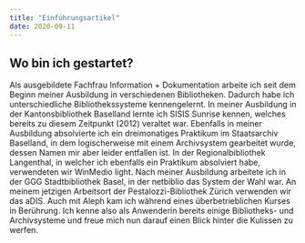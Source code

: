 ```yaml
---
title: "Einführungsartikel"
date: 2020-09-11
---
```


## Wo bin ich gestartet?

Als ausgebildete Fachfrau Information + Dokumentation arbeite ich seit dem Beginn meiner Ausbildung in verschiedenen Bibliotheken. Dadurch habe ich unterschiedliche Bibliothekssysteme kennengelernt. In meiner Ausbildung in der Kantonsbibliothek Baselland lernte ich SISIS Sunrise kennen, welches bereits zu diesem Zeitpunkt (2012) veraltet war. Ebenfalls in meiner Ausbildung absolvierte ich ein dreimonatiges Praktikum im Staatsarchiv Baselland, in dem logischerweise mit einem Archivsystem gearbeitet wurde, dessen Namen mir aber leider entfallen ist. In der Regionalbibliothek Langenthal, in welcher ich ebenfalls ein Praktikum absolviert habe, verwendeten wir WinMedio light. 
Nach meiner Ausbildung arbeitete ich in der GGG Stadtbibliothek Basel, in der netbiblio das System der Wahl war. An meinem jetzigen Arbeitsort der Pestalozzi-Bibliothek Zürich verwenden wir das aDIS. Auch mit Aleph kam ich während eines überbetrieblichen Kurses in Berührung. Ich kenne also als Anwenderin bereits einige Bibliotheks- und Archivsysteme und freue mich nun darauf einen Blick hinter die Kulissen zu werfen. 
